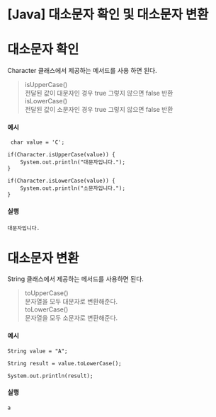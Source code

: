 # [Java] 대소문자 확인 및 대소문자 변환

# 대소문자 확인

Character 클래스에서 제공하는 메서드를 사용 하면 된다.

> isUpperCase()  
> 전달된 값이 대문자인 경우 true 그렇지 않으면 false 반환  
> isLowerCase()  
> 전달된 값이 소문자인 경우 true 그렇지 않으면 false 반환

#### 예시

```
 char value = 'C';

if(Character.isUpperCase(value)) {
    System.out.println("대문자입니다.");
}

if(Character.isLowerCase(value)) {
    System.out.println("소문자입니다.");
}
```

#### 실행

```
대문자입니다.
```

# 대소문자 변환

String 클래스에서 제공하는 메서드를 사용하면 된다.

> toUpperCase()  
> 문자열을 모두 대문자로 변환해준다.  
> toLowerCase()  
> 문자열을 모두 소문자로 변환해준다.

#### 예시

```
String value = "A";

String result = value.toLowerCase();

System.out.println(result);
```

#### 실행

```
a
```
